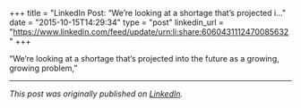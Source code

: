 +++
title = "LinkedIn Post: “We’re looking at a shortage that’s projected i..."
date = "2015-10-15T14:29:34"
type = "post"
linkedin_url = "https://www.linkedin.com/feed/update/urn:li:share:6060431112470085632"
+++

“We’re looking at a shortage that’s projected into the future as a growing, growing problem,”

---

*This post was originally published on [LinkedIn](https://www.linkedin.com/in/adrianmoreno/recent-activity/all/).*
